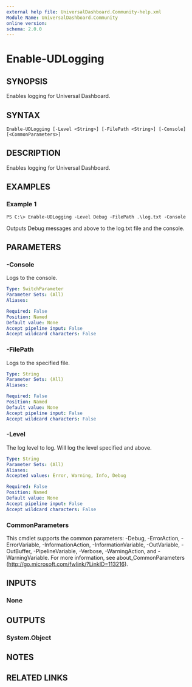 ```yaml
---
external help file: UniversalDashboard.Community-help.xml
Module Name: UniversalDashboard.Community
online version: 
schema: 2.0.0
---
```


# Enable-UDLogging

## SYNOPSIS
Enables logging for Universal Dashboard.

## SYNTAX

```
Enable-UDLogging [-Level <String>] [-FilePath <String>] [-Console] [<CommonParameters>]
```

## DESCRIPTION
Enables logging for Universal Dashboard.

## EXAMPLES

### Example 1
```
PS C:\> Enable-UDLogging -Level Debug -FilePath .\log.txt -Console
```

Outputs Debug messages and above to the log.txt file and the console. 

## PARAMETERS

### -Console
Logs to the console. 

```yaml
Type: SwitchParameter
Parameter Sets: (All)
Aliases: 

Required: False
Position: Named
Default value: None
Accept pipeline input: False
Accept wildcard characters: False
```

### -FilePath
Logs to the specified file. 

```yaml
Type: String
Parameter Sets: (All)
Aliases: 

Required: False
Position: Named
Default value: None
Accept pipeline input: False
Accept wildcard characters: False
```

### -Level
The log level to log. Will log the level specified and above. 

```yaml
Type: String
Parameter Sets: (All)
Aliases: 
Accepted values: Error, Warning, Info, Debug

Required: False
Position: Named
Default value: None
Accept pipeline input: False
Accept wildcard characters: False
```

### CommonParameters
This cmdlet supports the common parameters: -Debug, -ErrorAction, -ErrorVariable, -InformationAction, -InformationVariable, -OutVariable, -OutBuffer, -PipelineVariable, -Verbose, -WarningAction, and -WarningVariable. For more information, see about_CommonParameters (http://go.microsoft.com/fwlink/?LinkID=113216).

## INPUTS

### None

## OUTPUTS

### System.Object

## NOTES

## RELATED LINKS

